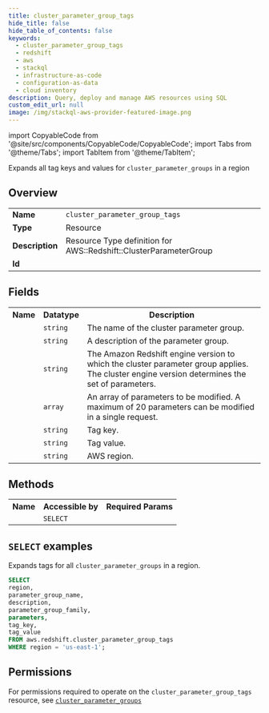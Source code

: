 ```yaml
---
title: cluster_parameter_group_tags
hide_title: false
hide_table_of_contents: false
keywords:
  - cluster_parameter_group_tags
  - redshift
  - aws
  - stackql
  - infrastructure-as-code
  - configuration-as-data
  - cloud inventory
description: Query, deploy and manage AWS resources using SQL
custom_edit_url: null
image: /img/stackql-aws-provider-featured-image.png
---
```


import CopyableCode from '@site/src/components/CopyableCode/CopyableCode';
import Tabs from '@theme/Tabs';
import TabItem from '@theme/TabItem';

Expands all tag keys and values for <code>cluster_parameter_groups</code> in a region

## Overview
<table>
<tbody>
<tr><td><b>Name</b></td><td><code>cluster_parameter_group_tags</code></td></tr>
<tr><td><b>Type</b></td><td>Resource</td></tr>
<tr><td><b>Description</b></td><td>Resource Type definition for AWS::Redshift::ClusterParameterGroup</td></tr>
<tr><td><b>Id</b></td><td><CopyableCode code="aws.redshift.cluster_parameter_group_tags" /></td></tr>
</tbody>
</table>

## Fields
<table>
<tbody>
<tr><th>Name</th><th>Datatype</th><th>Description</th></tr><tr><td><CopyableCode code="parameter_group_name" /></td><td><code>string</code></td><td>The name of the cluster parameter group.</td></tr>
<tr><td><CopyableCode code="description" /></td><td><code>string</code></td><td>A description of the parameter group.</td></tr>
<tr><td><CopyableCode code="parameter_group_family" /></td><td><code>string</code></td><td>The Amazon Redshift engine version to which the cluster parameter group applies. The cluster engine version determines the set of parameters.</td></tr>
<tr><td><CopyableCode code="parameters" /></td><td><code>array</code></td><td>An array of parameters to be modified. A maximum of 20 parameters can be modified in a single request.</td></tr>
<tr><td><CopyableCode code="tag_key" /></td><td><code>string</code></td><td>Tag key.</td></tr>
<tr><td><CopyableCode code="tag_value" /></td><td><code>string</code></td><td>Tag value.</td></tr>
<tr><td><CopyableCode code="region" /></td><td><code>string</code></td><td>AWS region.</td></tr>
</tbody>
</table>

## Methods

<table>
<tbody>
  <tr>
    <th>Name</th>
    <th>Accessible by</th>
    <th>Required Params</th>
  </tr>
  <tr>
    <td><CopyableCode code="list_resources" /></td>
    <td><code>SELECT</code></td>
    <td><CopyableCode code="region" /></td>
  </tr>
</tbody>
</table>

## `SELECT` examples
Expands tags for all <code>cluster_parameter_groups</code> in a region.
```sql
SELECT
region,
parameter_group_name,
description,
parameter_group_family,
parameters,
tag_key,
tag_value
FROM aws.redshift.cluster_parameter_group_tags
WHERE region = 'us-east-1';
```


## Permissions

For permissions required to operate on the <code>cluster_parameter_group_tags</code> resource, see <a href="/services/redshift/cluster_parameter_groups/#permissions"><code>cluster_parameter_groups</code></a>

